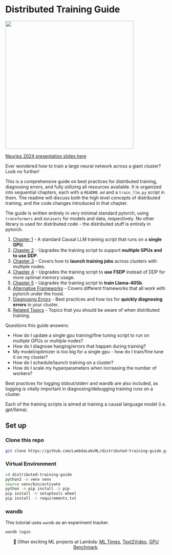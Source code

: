 # Distributed Training Guide

<img src="https://lambdalabs.com/hubfs/distriubuted-training-guide.png" width="400px" />

[Neurips 2024 presentation slides here](https://docs.google.com/presentation/d/1ANMmkOGaruYKTvhnsAbZgI9GrdMliNvibWGuNYw6HX8/edit?usp=sharing)

Ever wondered how to train a large neural network across a giant cluster? Look no further!

This is a comprehensive guide on best practices for distributed training, diagnosing errors, and fully utilizing all resources available. It is organized into sequential chapters, each with a `README.md` and a `train_llm.py` script in them. The readme will discuss both the high level concepts of distributed training, and the code changes introduced in that chapter.

The guide is written entirely in very minimal standard pytorch, using `transformers` and `datasets` for models and data, respectively. No other library is used for distributed code - the distributed stuff is entirely in pytorch.

1. [Chapter 1](./01-single-gpu/) - A standard Causal LLM training script that runs on a **single GPU**.
2. [Chapter 2](./02-distributed-data-parallel/) - Upgrades the training script to support **multiple GPUs and to use DDP**.
3. [Chapter 3](./03-job-launchers/) - Covers how to **launch training jobs** across clusters with multiple nodes.
4. [Chapter 4](./04-fully-sharded-data-parallel/) - Upgrades the training script to **use FSDP** instead of DDP for more optimal memory usage.
5. [Chapter 5](./05-training-llama-405b/) - Upgrades the training script to **train Llama-405b**.
6. [Alternative Frameworks](./alternative-frameworks/) - Covers different frameworks that all work with pytorch under the hood.
7. [Diagnosing Errors](./diagnosing-errors/) - Best practices and how tos for **quickly diagnosing errors** in your cluster.
8. [Related Topics](./related-topics/) - Topics that you should be aware of when distributed training.


Questions this guide answers:

- How do I update a single gpu training/fine tuning script to run on multiple GPUs or multiple nodes?
- How do I diagnose hanging/errors that happen during training?
- My model/optimizer is too big for a single gpu - how do I train/fine tune it on my cluster?
- How do I schedule/launch training on a cluster?
- How do I scale my hyperparameters when increasing the number of workers?

Best practices for logging stdout/stderr and wandb are also included, as logging is vitally important in diagnosing/debugging training runs on a cluster.

Each of the training scripts is aimed at training a causal language model (i.e. gpt/llama).

## Set up

### Clone this repo

```bash
git clone https://github.com/LambdaLabsML/distributed-training-guide.git
```

### Virtual Environment

```bash
cd distributed-training-guide
python3 -m venv venv
source venv/bin/activate
python -m pip install -U pip
pip install -U setuptools wheel
pip install -r requirements.txt
```

### wandb

This tutorial uses `wandb` as an experiment tracker.

```bash
wandb login
```

<p align="center">
🦄 Other exciting ML projects at Lambda: <a href="https://news.lambdalabs.com/news/today">ML Times</a>, <a href="https://lambdalabsml.github.io/Open-Sora/introduction/">Text2Video</a>, <a href="https://lambdalabs.com/gpu-benchmarks">GPU Benchmark</a>.
</p>

